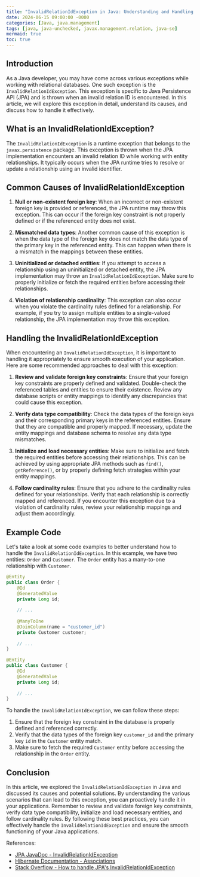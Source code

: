 ```yaml
---
title: "InvalidRelationIdException in Java: Understanding and Handling the Exception"
date: 2024-06-15 09:00:00 -0000
categories: [Java, java.management]
tags: [java, java-unchecked, javax.management.relation, java-se]
mermaid: true
toc: true
---
```



## Introduction

As a Java developer, you may have come across various exceptions while working with relational databases. One such exception is the `InvalidRelationIdException`. This exception is specific to Java Persistence API (JPA) and is thrown when an invalid relation ID is encountered. In this article, we will explore this exception in detail, understand its causes, and discuss how to handle it effectively.

## What is an InvalidRelationIdException?

The `InvalidRelationIdException` is a runtime exception that belongs to the `javax.persistence` package. This exception is thrown when the JPA implementation encounters an invalid relation ID while working with entity relationships. It typically occurs when the JPA runtime tries to resolve or update a relationship using an invalid identifier.

## Common Causes of InvalidRelationIdException

1. **Null or non-existent foreign key**: When an incorrect or non-existent foreign key is provided or referenced, the JPA runtime may throw this exception. This can occur if the foreign key constraint is not properly defined or if the referenced entity does not exist.

2. **Mismatched data types**: Another common cause of this exception is when the data type of the foreign key does not match the data type of the primary key in the referenced entity. This can happen when there is a mismatch in the mappings between these entities.

3. **Uninitialized or detached entities**: If you attempt to access a relationship using an uninitialized or detached entity, the JPA implementation may throw an `InvalidRelationIdException`. Make sure to properly initialize or fetch the required entities before accessing their relationships.

4. **Violation of relationship cardinality**: This exception can also occur when you violate the cardinality rules defined for a relationship. For example, if you try to assign multiple entities to a single-valued relationship, the JPA implementation may throw this exception.

## Handling the InvalidRelationIdException

When encountering an `InvalidRelationIdException`, it is important to handling it appropriately to ensure smooth execution of your application. Here are some recommended approaches to deal with this exception:

1. **Review and validate foreign key constraints**: Ensure that your foreign key constraints are properly defined and validated. Double-check the referenced tables and entities to ensure their existence. Review any database scripts or entity mappings to identify any discrepancies that could cause this exception.

2. **Verify data type compatibility**: Check the data types of the foreign keys and their corresponding primary keys in the referenced entities. Ensure that they are compatible and properly mapped. If necessary, update the entity mappings and database schema to resolve any data type mismatches.

3. **Initialize and load necessary entities**: Make sure to initialize and fetch the required entities before accessing their relationships. This can be achieved by using appropriate JPA methods such as `find()`, `getReference()`, or by properly defining fetch strategies within your entity mappings.

4. **Follow cardinality rules**: Ensure that you adhere to the cardinality rules defined for your relationships. Verify that each relationship is correctly mapped and referenced. If you encounter this exception due to a violation of cardinality rules, review your relationship mappings and adjust them accordingly.

## Example Code

Let's take a look at some code examples to better understand how to handle the `InvalidRelationIdException`. In this example, we have two entities: `Order` and `Customer`. The `Order` entity has a many-to-one relationship with `Customer`.

```java
@Entity
public class Order {
    @Id
    @GeneratedValue
    private Long id;
    
    // ...
    
    @ManyToOne
    @JoinColumn(name = "customer_id")
    private Customer customer;
    
    // ...
}

@Entity
public class Customer {
    @Id
    @GeneratedValue
    private Long id;
    
    // ...
}
```

To handle the `InvalidRelationIdException`, we can follow these steps:

1. Ensure that the foreign key constraint in the database is properly defined and referenced correctly.
2. Verify that the data types of the foreign key `customer_id` and the primary key `id` in the `Customer` entity match.
3. Make sure to fetch the required `Customer` entity before accessing the relationship in the `Order` entity.

## Conclusion

In this article, we explored the `InvalidRelationIdException` in Java and discussed its causes and potential solutions. By understanding the various scenarios that can lead to this exception, you can proactively handle it in your applications. Remember to review and validate foreign key constraints, verify data type compatibility, initialize and load necessary entities, and follow cardinality rules. By following these best practices, you can effectively handle the `InvalidRelationIdException` and ensure the smooth functioning of your Java applications.

References:
- [JPA JavaDoc - InvalidRelationIdException](https://docs.oracle.com/javaee/6/api/javax/persistence/InvalidRelationIdException.html)
- [Hibernate Documentation - Associations](https://docs.jboss.org/hibernate/orm/current/userguide/html_single/Hibernate_User_Guide.html#associations)
- [Stack Overflow - How to handle JPA's InvalidRelationIdException](https://stackoverflow.com/questions/24832738/how-to-handle-jpas-invalidrelationidexception)

